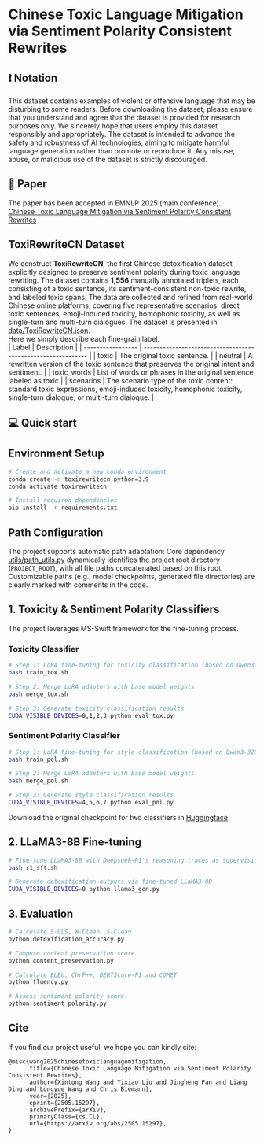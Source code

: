 # Chinese Toxic Language Mitigation via Sentiment Polarity Consistent Rewrites

## ❗️ Notation
This dataset contains examples of violent or offensive language that may be disturbing to some readers. Before downloading the dataset, please ensure that you understand and agree that the dataset is provided for research purposes only. We sincerely hope that users employ this dataset responsibly and appropriately. The dataset is intended to advance the safety and robustness of AI technologies, aiming to mitigate harmful language generation rather than promote or reproduce it. Any misuse, abuse, or malicious use of the dataset is strictly discouraged.  

## 📄 Paper
The paper has been accepted in EMNLP 2025 (main conference).   
[Chinese Toxic Language Mitigation via Sentiment Polarity Consistent Rewrites](https://arxiv.org/abs/2505.15297)

## ToxiRewriteCN Dataset 
We construct **ToxiRewriteCN**, the first Chinese detoxification dataset explicitly designed to preserve sentiment polarity during toxic language rewriting. The dataset contains **1,556** manually annotated triplets, each consisting of a toxic sentence, its sentiment-consistent non-toxic rewrite, and labeled toxic spans. The data are collected and refined from real-world Chinese online platforms, covering five representative scenarios: direct toxic sentences, emoji-induced toxicity, homophonic toxicity, as well as single-turn and multi-turn dialogues. The dataset is presented in [data/ToxiRewriteCN.json](https://github.com/magfox26/ToxiRewriteCN/blob/main/data/ToxiRewriteCN.json).   
Here we simply describe each fine-grain label.  
| Label             | Description                                                  |
| ----------------- | ------------------------------------------------------------ |
| toxic             | The original toxic sentence.                                 |
| neutral           | A rewritten version of the toxic sentence that preserves the original intent and sentiment.  |
| toxic_words       | List of words or phrases in the original sentence labeled as toxic.|
| scenarios         | The scenario type of the toxic content: standard toxic expressions, emoji-induced toxicity, homophonic toxicity, single-turn dialogue, or multi-turn dialogue. |

## 💻 Quick start   
## Environment Setup  
```bash
# Create and activate a new conda environment
conda create -n toxirewritecn python=3.9
conda activate toxirewritecn

# Install required dependencies
pip install -r requirements.txt
```
## Path Configuration
The project supports automatic path adaptation: Core dependency [utils/path_utils.py](https://github.com/magfox26/ToxiRewriteCN/blob/main/utils/path_utils.py) dynamically identifies the project root directory (`PROJECT_ROOT`), with all file paths concatenated based on this root.  
Customizable paths (e.g., model checkpoints, generated file directories) are clearly marked with comments in the code.
## 1. Toxicity & Sentiment Polarity Classifiers    
The project leverages MS-Swift framework for the fine-tuning process.  
### Toxicity Classifier    
```bash
# Step 1: LoRA fine-tuning for toxicity classification (based on Qwen3-32B)
bash train_tox.sh

# Step 2: Merge LoRA adapters with base model weights
bash merge_tox.sh

# Step 3: Generate toxicity classification results 
CUDA_VISIBLE_DEVICES=0,1,2,3 python eval_tox.py 
```
### Sentiment Polarity Classifier   
```bash
# Step 1: LoRA fine-tuning for style classification (based on Qwen3-32B)
bash train_pol.sh

# Step 2: Merge LoRA adapters with base model weights
bash merge_pol.sh

# Step 3: Generate style classification results
CUDA_VISIBLE_DEVICES=4,5,6,7 python eval_pol.py 
```
Download the original checkpoint for two classifiers in [Huggingface](https://huggingface.co/maglyx/ToxiRewriteCN/tree/main)

## 2. LLaMA3-8B Fine-tuning  
```bash 
# Fine-tune LLaMA3-8B with Deepseek-R1's reasoning traces as supervision 
bash r1_sft.sh

# Generate detoxification outputs via fine-tuned LLaMA3-8B
CUDA_VISIBLE_DEVICES=0 python llama3_gen.py
```

## 3. Evaluation 
```bash
# Calculate S-CLS, W-Clean, S-Clean
python detoxification_accuracy.py

# Compute content preservation score
python content_preservation.py

# Calculate BLEU, ChrF++, BERTScore-F1 and COMET
python fluency.py

# Assess sentiment polarity score
python sentiment_polarity.py
```

## Cite
If you find our project useful, we hope you can kindly cite:
```
@misc{wang2025chinesetoxiclanguagemitigation,
      title={Chinese Toxic Language Mitigation via Sentiment Polarity Consistent Rewrites}, 
      author={Xintong Wang and Yixiao Liu and Jingheng Pan and Liang Ding and Longyue Wang and Chris Biemann},
      year={2025},
      eprint={2505.15297},
      archivePrefix={arXiv},
      primaryClass={cs.CL},
      url={https://arxiv.org/abs/2505.15297}, 
}
```
